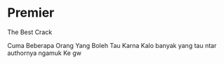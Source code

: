 # Premier
The Best Crack

Cuma Beberapa Orang Yang Boleh Tau Karna
Kalo banyak yang tau ntar authornya ngamuk
Ke gw
